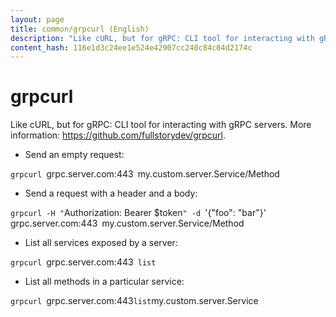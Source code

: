 ```yaml
---
layout: page
title: common/grpcurl (English)
description: "Like cURL, but for gRPC: CLI tool for interacting with gRPC servers."
content_hash: 116e1d3c24ee1e524e42907cc240c84c04d2174c
---
```

# grpcurl

Like cURL, but for gRPC: CLI tool for interacting with gRPC servers.
More information: <https://github.com/fullstorydev/grpcurl>.

- Send an empty request:

`grpcurl `<span class="tldr-var badge badge-pill bg-dark-lm bg-white-dm text-white-lm text-dark-dm font-weight-bold">grpc.server.com:443</span>` `<span class="tldr-var badge badge-pill bg-dark-lm bg-white-dm text-white-lm text-dark-dm font-weight-bold">my.custom.server.Service/Method</span>

- Send a request with a header and a body:

`grpcurl -H "`<span class="tldr-var badge badge-pill bg-dark-lm bg-white-dm text-white-lm text-dark-dm font-weight-bold">Authorization: Bearer $token</span>`" -d `<span class="tldr-var badge badge-pill bg-dark-lm bg-white-dm text-white-lm text-dark-dm font-weight-bold">'{"foo": "bar"}'</span>` `<span class="tldr-var badge badge-pill bg-dark-lm bg-white-dm text-white-lm text-dark-dm font-weight-bold">grpc.server.com:443</span>` `<span class="tldr-var badge badge-pill bg-dark-lm bg-white-dm text-white-lm text-dark-dm font-weight-bold">my.custom.server.Service/Method</span>

- List all services exposed by a server:

`grpcurl `<span class="tldr-var badge badge-pill bg-dark-lm bg-white-dm text-white-lm text-dark-dm font-weight-bold">grpc.server.com:443</span>` list`

- List all methods in a particular service:

`grpcurl `<span class="tldr-var badge badge-pill bg-dark-lm bg-white-dm text-white-lm text-dark-dm font-weight-bold">grpc.server.com:443</span>` list `<span class="tldr-var badge badge-pill bg-dark-lm bg-white-dm text-white-lm text-dark-dm font-weight-bold">my.custom.server.Service</span>
